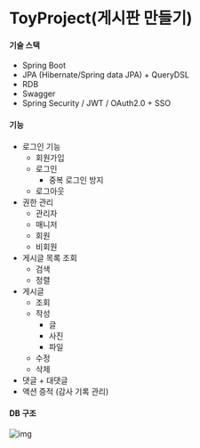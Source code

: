 # ToyProject(게시판 만들기)



#### **기술 스택**

- Spring Boot
- JPA (Hibernate/Spring data JPA) + QueryDSL
- RDB
- Swagger
- Spring Security / JWT / OAuth2.0 + SSO



#### **기능**

- 로그인 기능
  - 회원가입
  - 로그인
    - 중복 로그인 방지
  - 로그아웃
- 권한 관리
  - 관리자
  - 매니저
  - 회원
  - 비회원
- 게시글 목록 조회
  - 검색
  - 정렬
- 게시글 
  - 조회
  - 작성
    - 글
    - 사진
    - 파일
  - 수정
  - 삭제
- 댓글 + 대댓글
- 액션 증적 (감사 기록 관리)

#### DB 구조
![img](https://user-images.githubusercontent.com/74949294/118816020-c0b7dd80-b8ec-11eb-99fe-dcf1e322697c.PNG)

